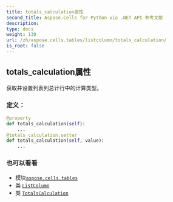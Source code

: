 ```yaml
---
title: totals_calculation属性
second_title: Aspose.Cells for Python via .NET API 参考文献
description:
type: docs
weight: 130
url: /zh/aspose.cells.tables/listcolumn/totals_calculation/
is_root: false
---
```

## totals_calculation属性

获取并设置列表列总计行中的计算类型。
### 定义：
```python
@property
def totals_calculation(self):
    ...
@totals_calculation.setter
def totals_calculation(self, value):
    ...
```

### 也可以看看
* 模块[`aspose.cells.tables`](../../)
* 类 [`ListColumn`](/cells/python-net/zh/aspose.cells.tables/listcolumn)
* 类 [`TotalsCalculation`](/cells/python-net/zh/aspose.cells.tables/totalscalculation)
